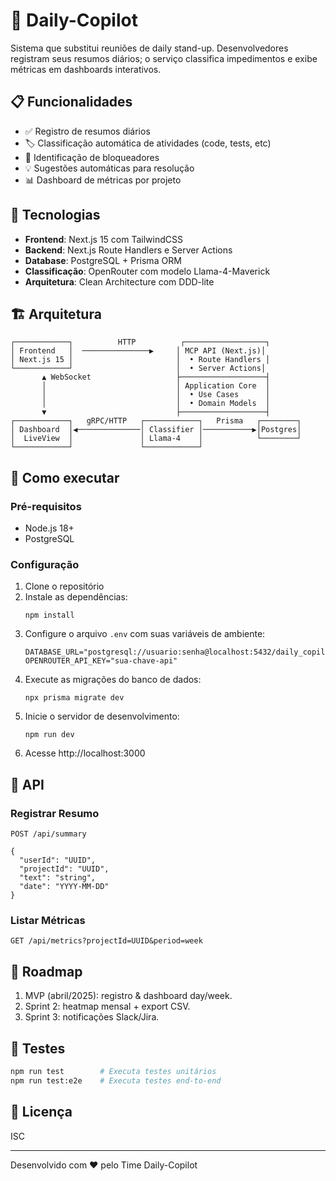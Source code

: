 # 🤖 Daily-Copilot

Sistema que substitui reuniões de daily stand-up. Desenvolvedores registram seus resumos diários; o serviço classifica impedimentos e exibe métricas em dashboards interativos.

## 📋 Funcionalidades

- ✅ Registro de resumos diários
- 🏷️ Classificação automática de atividades (code, tests, etc)
- 🚧 Identificação de bloqueadores
- 💡 Sugestões automáticas para resolução
- 📊 Dashboard de métricas por projeto

## 🔧 Tecnologias

- **Frontend**: Next.js 15 com TailwindCSS
- **Backend**: Next.js Route Handlers e Server Actions
- **Database**: PostgreSQL + Prisma ORM
- **Classificação**: OpenRouter com modelo Llama-4-Maverick
- **Arquitetura**: Clean Architecture com DDD-lite

## 🏗️ Arquitetura

```
┌────────────┐          HTTP          ┌──────────────────┐
│ Frontend   │  ───────────────▶     │ MCP API (Next.js)│
│ Next.js 15 │                       │  • Route Handlers │
└────────────┘                       │  • Server Actions│
       ▲ WebSocket                   ├───────────────────┤
       │                             │ Application Core  │
       │                             │  • Use Cases      │
       │                             │  • Domain Models  │
       ▼                             ├───────────────────┤
┌────────────┐   gRPC/HTTP   ┌────────────┐   Prisma   ┌────────┐
│ Dashboard  │◀──────────────│ Classifier │───────────▶│Postgres│
│  LiveView  │               │ Llama‑4    │            └────────┘
└────────────┘               └────────────┘
```

## 🚀 Como executar

### Pré-requisitos

- Node.js 18+
- PostgreSQL

### Configuração

1. Clone o repositório
2. Instale as dependências:
   ```
   npm install
   ```
3. Configure o arquivo `.env` com suas variáveis de ambiente:
   ```
   DATABASE_URL="postgresql://usuario:senha@localhost:5432/daily_copilot"
   OPENROUTER_API_KEY="sua-chave-api"
   ```
4. Execute as migrações do banco de dados:
   ```
   npx prisma migrate dev
   ```
5. Inicie o servidor de desenvolvimento:
   ```
   npm run dev
   ```
6. Acesse http://localhost:3000

## 📝 API

### Registrar Resumo

```http
POST /api/summary

{
  "userId": "UUID",
  "projectId": "UUID",
  "text": "string",
  "date": "YYYY-MM-DD"
}
```

### Listar Métricas

```http
GET /api/metrics?projectId=UUID&period=week
```

## 📅 Roadmap

1. MVP (abril/2025): registro & dashboard day/week.
2. Sprint 2: heatmap mensal + export CSV.
3. Sprint 3: notificações Slack/Jira.

## 🧪 Testes

```bash
npm run test        # Executa testes unitários
npm run test:e2e    # Executa testes end-to-end
```

## 📄 Licença

ISC

---

Desenvolvido com ❤️ pelo Time Daily-Copilot
